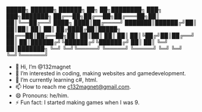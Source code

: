  █████╗ ██████╗  ██████╗ ██╗   ██╗████████╗    ███╗   ███╗███████╗
██╔══██╗██╔══██╗██╔═══██╗██║   ██║╚══██╔══╝    ████╗ ████║██╔════╝
███████║██████╔╝██║   ██║██║   ██║   ██║       ██╔████╔██║█████╗  
██╔══██║██╔══██╗██║   ██║██║   ██║   ██║       ██║╚██╔╝██║██╔══╝  
██║  ██║██████╔╝╚██████╔╝╚██████╔╝   ██║       ██║ ╚═╝ ██║███████╗
╚═╝  ╚═╝╚═════╝  ╚═════╝  ╚═════╝    ╚═╝       ╚═╝     ╚═╝╚══════╝
- 👋 Hi, I’m @132magnet
- 👀 I’m interested in coding, making websites and gamedevelopment.
- 🌱 I’m currently learning c#, html.
- 📫 How to reach me c132magnet@gmail.com.
- 😄 Pronouns: he/him.
- ⚡ Fun fact: I started making games when I was 9.
